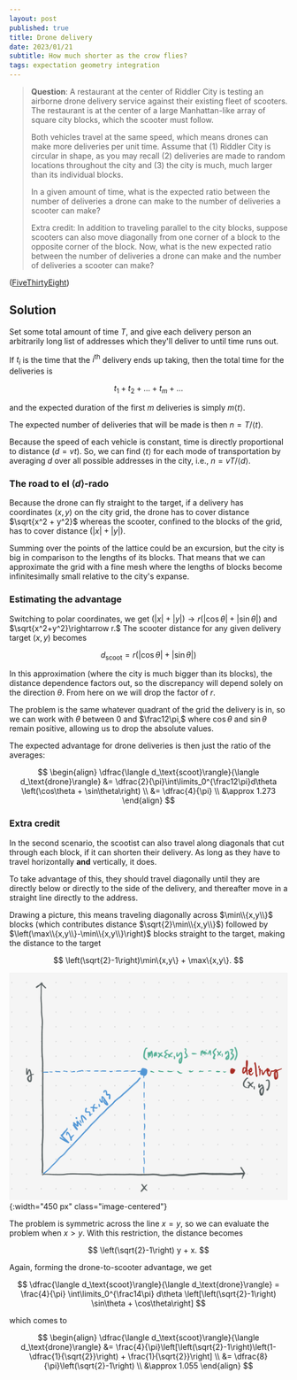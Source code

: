 ```yaml
---
layout: post
published: true
title: Drone delivery
date: 2023/01/21
subtitle: How much shorter as the crow flies?
tags: expectation geometry integration 
---
```


>**Question**: A  restaurant at the center of Riddler City is testing an airborne drone delivery service against their existing fleet of scooters. The restaurant is at the center of a large Manhattan-like array of square city blocks, which the scooter must follow.
>
>Both vehicles travel at the same speed, which means drones can make more deliveries per unit time. Assume that (1) Riddler City is circular in shape, as you may recall (2) deliveries are made to random locations throughout the city and (3) the city is much, much larger than its individual blocks.
>
>In a given amount of time, what is the expected ratio between the number of deliveries a drone can make to the number of deliveries a scooter can make?
>
>Extra credit: In addition to traveling parallel to the city blocks, suppose scooters can also move diagonally from one corner of a block to the opposite corner of the block. Now, what is the new expected ratio between the number of deliveries a drone can make and the number of deliveries a scooter can make?

<!--more-->

([FiveThirtyEight](https://fivethirtyeight.com/features/can-you-make-a-speedy-delivery/))

## Solution

Set some total amount of time $T,$ and give each delivery person an arbitrarily long list of addresses which they'll deliver to until time runs out. 

If $t_i$ is the time that the $i^\text{th}$ delivery ends up taking, then the total time for the deliveries is

$$ t_1 + t_2 + \ldots + t_m + \ldots $$

and the expected duration of the first $m$ deliveries is simply $m\langle t\rangle.$ 

The expected number of deliveries that will be made is then $n = T/\langle t\rangle.$

Because the speed of each vehicle is constant, time is directly proportional to distance $\left(d = vt\right)$. So, we can find $\langle t\rangle$ for each mode of transportation by averaging $d$ over all possible addresses in the city, i.e., $n = vT/\langle d\rangle.$ 

### The road to el $\langle d\rangle$-rado

Because the drone can fly straight to the target, if a delivery has coordinates $(x,y)$ on the city grid, the drone has to cover distance $\sqrt{x^2 + y^2}$ whereas the scooter, confined to the blocks of the grid, has to cover distance $\left(\lvert x\rvert + \lvert y\rvert\right).$

Summing over the points of the lattice could be an excursion, but the city is big in comparison to the lengths of its blocks. That means that we can approximate the grid with a fine mesh where the lengths of blocks become infinitesimally small relative to the city's expanse. 

### Estimating the advantage

Switching to polar coordinates, we get $\left(\lvert x\rvert + \lvert y\rvert\right) \rightarrow r\left(\lvert\cos\theta\rvert+ \lvert\sin\theta\rvert\right)$ and $\sqrt{x^2+y^2}\rightarrow r.$ The scooter distance for any given delivery target $(x,y)$ becomes

$$
  d_\text{scoot} = r\left(\lvert\cos\theta\rvert + \lvert\sin\theta\rvert\right)
$$

In this approximation (where the city is much bigger than its blocks), the distance dependence factors out, so the discrepancy will depend solely on the direction $\theta.$ From here on we will drop the factor of $r.$

The problem is the same whatever quadrant of the grid the delivery is in, so we can work with $\theta$ between $0$ and $\frac12\pi,$ where $\cos\theta$ and $\sin\theta$ remain positive, allowing us to drop the absolute values.

The expected advantage for drone deliveries is then just the ratio of the averages:

$$
  \begin{align}
    \dfrac{\langle d_\text{scoot}\rangle}{\langle d_\text{drone}\rangle} &= \dfrac{2}{\pi}\int\limits_0^{\frac12\pi}d\theta \left(\cos\theta + \sin\theta\right) \\
    &= \dfrac{4}{\pi} \\
    &\approx 1.273
  \end{align}
$$

### Extra credit

In the second scenario, the scootist can also travel along diagonals that cut through each block, if it can shorten their delivery. As long as they have to travel horizontally **and** vertically, it does.

To take advantage of this, they should travel diagonally until they are directly below or directly to the side of the delivery, and thereafter move in a straight line directly to the address.

Drawing a picture, this means traveling diagonally across $\min\\{x,y\\}$ blocks (which contributes distance $\sqrt{2}\min\\{x,y\\}$) followed by $\left(\max\\{x,y\\}-\min\\{x,y\\}\right)$ blocks straight to the target, making the distance to the target

$$
  \left(\sqrt{2}-1\right)\min\{x,y\} + \max\{x,y\}.
$$

![](/img/2023-01-23-min-max-delivery.png){:width="450 px" class="image-centered"}

The problem is symmetric across the line $x = y,$ so we can evaluate the problem when $x > y.$ With this restriction, the distance becomes

$$
  \left(\sqrt{2}-1\right) y + x.
$$

Again, forming the drone-to-scooter advantage, we get

$$
  \dfrac{\langle d_\text{scoot}\rangle}{\langle d_\text{drone}\rangle} = \frac{4}{\pi} \int\limits_0^{\frac14\pi} d\theta \left[\left(\sqrt{2}-1\right) \sin\theta + \cos\theta\right]
$$

which comes to 

$$ 
  \begin{align}
    \dfrac{\langle d_\text{scoot}\rangle}{\langle d_\text{drone}\rangle} &= \frac{4}{\pi}\left[\left(\sqrt{2}-1\right)\left(1-\dfrac{1}{\sqrt{2}}\right) + \frac{1}{\sqrt{2}}\right] \\
    &= \dfrac{8}{\pi}\left(\sqrt{2}-1\right) \\
    &\approx 1.055
  \end{align}
$$


<br>
